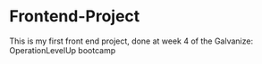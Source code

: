 # Frontend-Project
This is my first front end project, done at week 4 of the Galvanize: OperationLevelUp bootcamp
